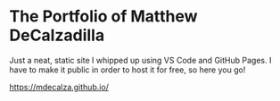 # The Portfolio of Matthew DeCalzadilla

Just a neat, static site I whipped up using VS Code and GitHub Pages. I have to make it public in order to host it for free, so here you go!

https://mdecalza.github.io/

